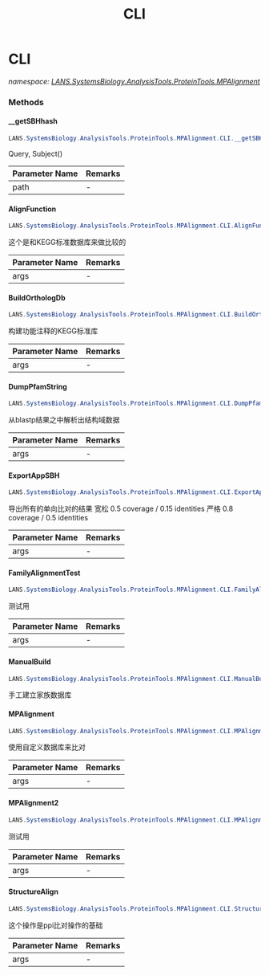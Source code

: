 ﻿---
title: CLI
---

# CLI
_namespace: [LANS.SystemsBiology.AnalysisTools.ProteinTools.MPAlignment](N-LANS.SystemsBiology.AnalysisTools.ProteinTools.MPAlignment.html)_





### Methods

#### __getSBHhash
```csharp
LANS.SystemsBiology.AnalysisTools.ProteinTools.MPAlignment.CLI.__getSBHhash(System.String,System.Collections.Generic.IEnumerable{LANS.SystemsBiology.AnalysisTools.ProteinTools.Sanger.Pfam.PfamString.PfamString},System.Collections.Generic.IEnumerable{LANS.SystemsBiology.AnalysisTools.ProteinTools.Sanger.Pfam.PfamString.PfamString},System.Boolean)
```
Query, Subject()

|Parameter Name|Remarks|
|--------------|-------|
|path|-|


#### AlignFunction
```csharp
LANS.SystemsBiology.AnalysisTools.ProteinTools.MPAlignment.CLI.AlignFunction(Microsoft.VisualBasic.CommandLine.CommandLine)
```
这个是和KEGG标准数据库来做比较的

|Parameter Name|Remarks|
|--------------|-------|
|args|-|


#### BuildOrthologDb
```csharp
LANS.SystemsBiology.AnalysisTools.ProteinTools.MPAlignment.CLI.BuildOrthologDb(Microsoft.VisualBasic.CommandLine.CommandLine)
```
构建功能注释的KEGG标准库

|Parameter Name|Remarks|
|--------------|-------|
|args|-|


#### DumpPfamString
```csharp
LANS.SystemsBiology.AnalysisTools.ProteinTools.MPAlignment.CLI.DumpPfamString(Microsoft.VisualBasic.CommandLine.CommandLine)
```
从blastp结果之中解析出结构域数据

|Parameter Name|Remarks|
|--------------|-------|
|args|-|


#### ExportAppSBH
```csharp
LANS.SystemsBiology.AnalysisTools.ProteinTools.MPAlignment.CLI.ExportAppSBH(Microsoft.VisualBasic.CommandLine.CommandLine)
```
导出所有的单向比对的结果
 宽松 0.5 coverage / 0.15 identities
 严格 0.8 coverage / 0.5 identities

|Parameter Name|Remarks|
|--------------|-------|
|args|-|


#### FamilyAlignmentTest
```csharp
LANS.SystemsBiology.AnalysisTools.ProteinTools.MPAlignment.CLI.FamilyAlignmentTest(Microsoft.VisualBasic.CommandLine.CommandLine)
```
测试用

|Parameter Name|Remarks|
|--------------|-------|
|args|-|


#### ManualBuild
```csharp
LANS.SystemsBiology.AnalysisTools.ProteinTools.MPAlignment.CLI.ManualBuild(Microsoft.VisualBasic.CommandLine.CommandLine)
```
手工建立家族数据库

#### MPAlignment
```csharp
LANS.SystemsBiology.AnalysisTools.ProteinTools.MPAlignment.CLI.MPAlignment(Microsoft.VisualBasic.CommandLine.CommandLine)
```
使用自定义数据库来比对

|Parameter Name|Remarks|
|--------------|-------|
|args|-|


#### MPAlignment2
```csharp
LANS.SystemsBiology.AnalysisTools.ProteinTools.MPAlignment.CLI.MPAlignment2(Microsoft.VisualBasic.CommandLine.CommandLine)
```
测试用

|Parameter Name|Remarks|
|--------------|-------|
|args|-|


#### StructureAlign
```csharp
LANS.SystemsBiology.AnalysisTools.ProteinTools.MPAlignment.CLI.StructureAlign(Microsoft.VisualBasic.CommandLine.CommandLine)
```
这个操作是ppi比对操作的基础

|Parameter Name|Remarks|
|--------------|-------|
|args|-|



